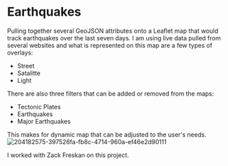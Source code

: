# Earthquakes

Pulling together several GeoJSON attributes onto a Leaflet map that would track earthquakes over the last seven days. I am using live data pulled from several websites and what is represented on this map are a few types of overlays:
- Street
- Satalitte
- Light

There are also three filters that can be added or removed from the maps: 

- Tectonic Plates
- Earthquakes
- Major Earthquakes 

This makes for dynamic map that can be adjusted to the user's needs. 
![204182575-397526fa-fb8c-4714-960a-ef46e2d90111](https://user-images.githubusercontent.com/107363048/204188026-925f7475-6f18-4f1c-ad8a-df8d284b3c50.png)

I worked with Zack Freskan on this project.
